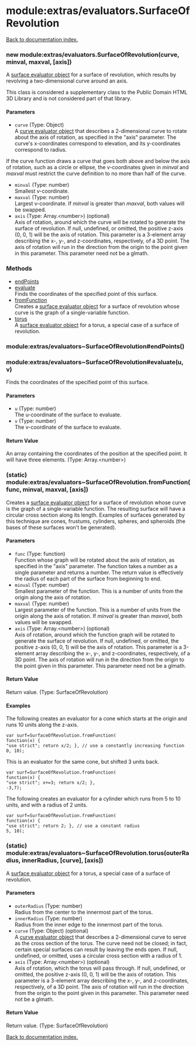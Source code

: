 # module:extras/evaluators.SurfaceOfRevolution

[Back to documentation index.](index.md)

<a name='extras_evaluators.SurfaceOfRevolution'></a>
### new module:extras/evaluators.SurfaceOfRevolution(curve, minval, maxval, [axis])

A <a href="Surface.md">surface evaluator object</a> for a surface of revolution,
which results by revolving a two-dimensional curve around an axis.

This class is considered a supplementary class to the
Public Domain HTML 3D Library and is not considered part of that
library.

#### Parameters

* `curve` (Type: Object)<br>A <a href="Curve.md">curve evaluator object</a> that describes a 2-dimensional curve to rotate about the axis of rotation, as specified in the "axis" parameter. The curve's x-coordinates correspond to elevation, and its y-coordinates correspond to radius.

 If the curve function draws a curve that goes both above and below the axis of rotation, such as a circle or ellipse, the v-coordinates given in _minval_ and _maxval_ must restrict the curve definition to no more than half of the curve.
* `minval` (Type: number)<br>Smallest v-coordinate.
* `maxval` (Type: number)<br>Largest v-coordinate. If _minval_ is greater than _maxval_, both values will be swapped.
* `axis` (Type: Array.&lt;number>) (optional)<br>Axis of rotation, around which the curve will be rotated to generate the surface of revolution. If null, undefined, or omitted, the positive z-axis (0, 0, 1) will be the axis of rotation. This parameter is a 3-element array describing the x-, y-, and z-coordinates, respectively, of a 3D point. The axis of rotation will run in the direction from the origin to the point given in this parameter. This parameter need not be a glmath.

### Methods

* [endPoints](#extras_evaluators_SurfaceOfRevolution_endPoints)
* [evaluate](#extras_evaluators_SurfaceOfRevolution_evaluate)<br>Finds the coordinates of the specified point of this surface.
* [fromFunction](#extras_evaluators_SurfaceOfRevolution.fromFunction)<br>Creates a <a href="Surface.md">surface evaluator object</a> for a surface of revolution
whose curve is the graph of a single-variable function.
* [torus](#extras_evaluators_SurfaceOfRevolution.torus)<br>A <a href="Surface.md">surface evaluator object</a> for a torus, a special case of a surface of revolution.

<a name='extras_evaluators_SurfaceOfRevolution_endPoints'></a>
### module:extras/evaluators~SurfaceOfRevolution#endPoints()

<a name='extras_evaluators_SurfaceOfRevolution_evaluate'></a>
### module:extras/evaluators~SurfaceOfRevolution#evaluate(u, v)

Finds the coordinates of the specified point of this surface.

#### Parameters

* `u` (Type: number)<br>The u-coordinate of the surface to evaluate.
* `v` (Type: number)<br>The v-coordinate of the surface to evaluate.

#### Return Value

An array containing the coordinates
of the position at the specified point. It will have three elements. (Type: Array.&lt;number>)

<a name='extras_evaluators_SurfaceOfRevolution.fromFunction'></a>
### (static) module:extras/evaluators~SurfaceOfRevolution.fromFunction(func, minval, maxval, [axis])

Creates a <a href="Surface.md">surface evaluator object</a> for a surface of revolution
whose curve is the graph of a single-variable function.
The resulting surface will have a circular cross section
along its length.
Examples of surfaces generated by this technique are
cones, frustums, cylinders, spheres, and spheroids (the
bases of these surfaces won't be generated).

#### Parameters

* `func` (Type: function)<br>Function whose graph will be rotated about the axis of rotation, as specified in the "axis" parameter. The function takes a number as a single parameter and returns a number. The return value is effectively the radius of each part of the surface from beginning to end.
* `minval` (Type: number)<br>Smallest parameter of the function. This is a number of units from the origin along the axis of rotation.
* `maxval` (Type: number)<br>Largest parameter of the function. This is a number of units from the origin along the axis of rotation. If _minval_ is greater than _maxval_, both values will be swapped.
* `axis` (Type: Array.&lt;number>) (optional)<br>Axis of rotation, around which the function graph will be rotated to generate the surface of revolution. If null, undefined, or omitted, the positive z-axis (0, 0, 1) will be the axis of rotation. This parameter is a 3-element array describing the x-, y-, and z-coordinates, respectively, of a 3D point. The axis of rotation will run in the direction from the origin to the point given in this parameter. This parameter need not be a glmath.

#### Return Value

Return value. (Type: SurfaceOfRevolution)

#### Examples

The following creates an evaluator for a cone
which starts at the origin and runs 10 units along the z-axis.

    var surf=SurfaceOfRevolution.fromFunction(
    function(x) {
    "use strict"; return x/2; }, // use a constantly increasing function
    0, 10);

This is an evaluator for the same cone, but
shifted 3 units back.

    var surf=SurfaceOfRevolution.fromFunction(
    function(x) {
    "use strict"; x+=3; return x/2; },
    -3,7);

The following creates an evaluator for a cylinder
which runs from 5 to 10 units, and with a radius of 2 units.

    var surf=SurfaceOfRevolution.fromFunction(
    function(x) {
    "use strict"; return 2; }, // use a constant radius
    5, 10);

<a name='extras_evaluators_SurfaceOfRevolution.torus'></a>
### (static) module:extras/evaluators~SurfaceOfRevolution.torus(outerRadius, innerRadius, [curve], [axis])

A <a href="Surface.md">surface evaluator object</a> for a torus, a special case of a surface of revolution.

#### Parameters

* `outerRadius` (Type: number)<br>Radius from the center to the innermost part of the torus.
* `innerRadius` (Type: number)<br>Radius from the inner edge to the innermost part of the torus.
* `curve` (Type: Object) (optional)<br>A <a href="Curve.md">curve evaluator object</a> that describes a 2-dimensional curve to serve as the cross section of the torus. The curve need not be closed; in fact, certain special surfaces can result by leaving the ends open. If null, undefined, or omitted, uses a circular cross section with a radius of 1.
* `axis` (Type: Array.&lt;number>) (optional)<br>Axis of rotation, which the torus will pass through. If null, undefined, or omitted, the positive z-axis (0, 0, 1) will be the axis of rotation. This parameter is a 3-element array describing the x-, y-, and z-coordinates, respectively, of a 3D point. The axis of rotation will run in the direction from the origin to the point given in this parameter. This parameter need not be a glmath.

#### Return Value

Return value. (Type: SurfaceOfRevolution)

[Back to documentation index.](index.md)
